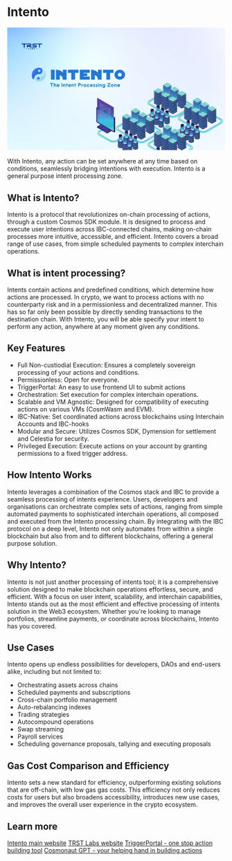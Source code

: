 # Intento

![Welcome to Intento](docs/static/img/web.png)

With Intento, any action can be set anywhere at any time based on conditions, seamlessly bridging intentions with execution. Intento is a general purpose intent processing zone.

## What is Intento?

Intento is a protocol that revolutionizes on-chain processing of actions, through a custom Cosmos SDK module. It is designed to process and execute user intentions across IBC-connected chains, making on-chain processes more intuitive, accessible, and efficient. Intento covers a broad range of use cases, from simple scheduled payments to complex interchain operations.

## What is intent processing?

Intents contain actions and predefined conditions, which determine how actions are processed. In crypto, we want to process actions with no counterparty risk and in a permissionless and decentralized manner. This has so far only been possible by directly sending transactions to the destination chain. With Intento, you will be able specify your intent to perform any action, anywhere at any moment given any conditions.

## Key Features

- Full Non-custiodial Execution: Ensures a completely sovereign processing of your actions and conditions.
- Permissionless: Open for everyone.
- TriggerPortal: An easy to use frontend UI to submit actions
- Orchestration: Set execution for complex interchain operations.
- Scalable and VM Agnostic: Designed for compatibility of executing actions on various VMs (CosmWasm and EVM).
- IBC-Native: Set coordinated actions across blockchains using Interchain Accounts and IBC-hooks
- Modular and Secure: Utilizes Cosmos SDK, Dymension for settlement and Celestia for security.
- Privileged Execution: Execute actions on your account by granting permissions to a fixed trigger address.

## How Intento Works

Intento leverages a combination of the Cosmos stack and IBC to provide a seamless processing of intents experience. Users, developers and organisations can orchestrate complex sets of actions, ranging from simple automated payments to sophisticated interchain operations, all composed and executed from the Intento processing chain. By integrating with the IBC protocol on a deep level, Intento not only automates from within a single blockchain but also from and to different blockchains, offering a general purpose solution.

## Why Intento?

Intento is not just another processing of intents tool; it is a comprehensive solution designed to make blockchain operations effortless, secure, and efficient. With a focus on user intent, scalability, and interchain capabilities, Intento stands out as the most efficient and effective processing of intents solution in the Web3 ecosystem. Whether you're looking to manage portfolios, streamline payments, or coordinate across blockchains, Intento has you covered.

## Use Cases

Intento opens up endless possibilities for developers, DAOs and end-users alike, including but not limited to:

- Orchestrating assets across chains
- Scheduled payments and subscriptions
- Cross-chain portfolio management
- Auto-rebalancing indexes
- Trading strategies
- Autocompound operations
- Swap streaming
- Payroll services
- Scheduling governance proposals, tallying and executing proposals

## Gas Cost Comparison and Efficiency

Intento sets a new standard for efficiency, outperforming existing solutions that are off-chain, with low gas gas costs. This efficiency not only reduces costs for users but also broadens accessibility, introduces new use cases, and improves the overall user experience in the crypto ecosystem.

<!-- ## Fee model

Unlike bot networks, Intento excels by offering a chain-agnostic platform that performs processing on-chain, ensuring a secure, sustainable and scalable solution. Our modular stack enhances scalability, with a token specifically designed for action processing.

Beyond transaction fees, we've introduced a flexible, gas-based fee system. It's a usage based pricing model with cross-Subsidization. More advanced actions are charged more. This allows us to keep the initial price low and competitive. This ensures a sustainable, and scalable revenue model that grows with our platform. -->

## Learn more

<!-- [Intento documentation](https://docs.intento.zone)

Other useful links -->

[Intento main website](https://intento.zone/)
[TRST Labs website](https://trstlabs.xyz/)
[TriggerPortal - one stop action building tool](https://triggerportal.zone/)
[Cosmonaut GPT - your helping hand in building actions](https://chatgpt.com/g/g-cRhoPo6YH-cosmonaut/)

<!-- [Cosmos SDK documentation](https://docs.cosmos.network)
[Cosmos SDK Tutorials](https://tutorials.cosmos.network) -->
